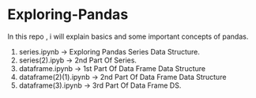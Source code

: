# Exploring-Pandas
In this repo ,  i will explain basics and some important concepts of pandas.
1. series.ipynb -> Exploring Pandas Series Data Structure.
2. series(2).ipyb -> 2nd Part Of Series.
3. dataframe.ipynb -> 1st Part Of Data Frame Data Structure
4. dataframe(2)(1).ipynb -> 2nd Part Of Data Frame Data Structure
5. dataframe(3).ipynb -> 3rd Part Of Data Frame DS.
